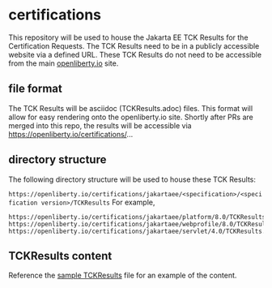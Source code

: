 # certifications
This repository will be used to house the Jakarta EE TCK Results for the Certification Requests.
The TCK Results need to be in a publicly accessible website via a defined URL.
These TCK Results do not need to be accessible from the main [openliberty.io](https://openliberty.io) site.

## file format
The TCK Results will be asciidoc (TCKResults.adoc) files.
This format will allow for easy rendering onto the openliberty.io site.
Shortly after PRs are merged into this repo, the results will be accessible via https://openliberty.io/certifications/...

## directory structure
The following directory structure will be used to house these TCK Results:

```https://openliberty.io/certifications/jakartaee/<specification>/<specification version>/TCKResults```
For example,
```
https://openliberty.io/certifications/jakartaee/platform/8.0/TCKResults.html
https://openliberty.io/certifications/jakartaee/webprofile/8.0/TCKResults.html
https://openliberty.io/certifications/jakartaee/servlet/4.0/TCKResults.html
```
## TCKResults content
Reference the [sample TCKResults](./TCKResults.adoc) file for an example of the content.
